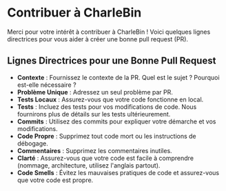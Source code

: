# Contribuer à CharleBin

Merci pour votre intérêt à contribuer à CharleBin ! Voici quelques lignes directrices pour vous aider à créer une bonne pull request (PR).

## Lignes Directrices pour une Bonne Pull Request

- **Contexte** : Fournissez le contexte de la PR. Quel est le sujet ? Pourquoi est-elle nécessaire ?
- **Problème Unique** : Adressez un seul problème par PR.
- **Tests Locaux** : Assurez-vous que votre code fonctionne en local.
- **Tests** : Incluez des tests pour vos modifications de code. Nous fournirons plus de détails sur les tests ultérieurement.
- **Commits** : Utilisez des commits pour expliquer votre démarche et vos modifications.
- **Code Propre** : Supprimez tout code mort ou les instructions de débogage.
- **Commentaires** : Supprimez les commentaires inutiles.
- **Clarté** : Assurez-vous que votre code est facile à comprendre (nommage, architecture, utilisez l'anglais partout).
- **Code Smells** : Évitez les mauvaises pratiques de code et assurez-vous que votre code est propre.


